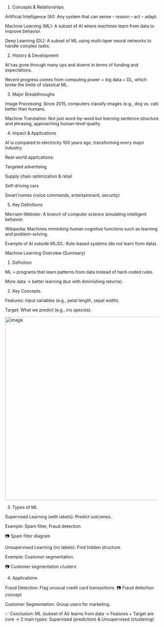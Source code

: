 1. Concepts & Relationships

Artificial Intelligence (AI): Any system that can sense – reason – act – adapt.

Machine Learning (ML): A subset of AI where machines learn from data to improve behavior.

Deep Learning (DL): A subset of ML using multi-layer neural networks to handle complex tasks.

2. History & Development

AI has gone through many ups and downs in terms of funding and expectations.

Recent progress comes from computing power + big data + DL, which broke the limits of classical ML.

3. Major Breakthroughs

Image Processing: Since 2015, computers classify images (e.g., dog vs. cat) better than humans.

Machine Translation: Not just word-by-word but learning sentence structure and phrasing, approaching human-level quality.

4. Impact & Applications

AI is compared to electricity 100 years ago, transforming every major industry.

Real-world applications:

Targeted advertising

Supply chain optimization & retail

Self-driving cars

Smart homes (voice commands, entertainment, security)

5. Key Definitions

Merriam-Webster: A branch of computer science simulating intelligent behavior.

Wikipedia: Machines mimicking human cognitive functions such as learning and problem-solving.

Example of AI outside ML/DL: Rule-based systems (do not learn from data).


Machine Learning Overview (Summary)
1. Definition

ML = programs that learn patterns from data instead of hard-coded rules.

More data → better learning (but with diminishing returns).

2. Key Concepts

Features: Input variables (e.g., petal length, sepal width).

Target: What we predict (e.g., iris species).

<img width="800" height="600" alt="image" src="https://github.com/user-attachments/assets/dc7ec1db-afa1-48ff-8550-becf48db5b5c" />


3. Types of ML

Supervised Learning (with labels): Predict outcomes.

Example: Spam filter, Fraud detection.

📷 Spam filter diagram

Unsupervised Learning (no labels): Find hidden structure.

Example: Customer segmentation.

📷 Customer segmentation clusters

4. Applications

Fraud Detection: Flag unusual credit card transactions.
📷 Fraud detection concept

Customer Segmentation: Group users for marketing.

✅ Conclusion:
ML (subset of AI) learns from data → Features + Target are core → 2 main types: Supervised (prediction) & Unsupervised (clustering).
